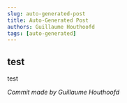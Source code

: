 ```yaml
---
slug: auto-generated-post
title: Auto-Generated Post
authors: Guillaume Houthoofd
tags: [auto-generated]
---
```


## test

test

*Commit made by Guillaume Houthoofd*

